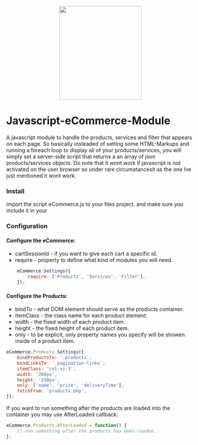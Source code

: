 <p align="center"><img src="https://s21.postimg.org/6ak2pw1l3/laptop.png" width="220px" height="250px"></p>

# Javascript-eCommerce-Module
A javascript module to handle the products, services and filter that appears on each page. So basically insteaded of setting some HTML-Markups and running a foreach loop to display all of your products/services, you will simply set a server-side script that returns a an array of json products/services objects. Do note that it wont work if javascript is not activated on the user browser so under rare circumstancesit as the one Ive just mentioned it wont work.


### Install
import the script eCommerce.js to your files project.
and make sure you include it in your 

### Configuration

#### Configure the eCommerce:
- cartSessionId - if you want to give each cart a specific id.
- require - property to define what kind of modules you will need.
```javascript
	eCommerce.Settings({
		require: ['Products', 'Services', 'Filter'],
	});
```

#### Configure the Products:
- bindTo - what DOM element should serve as the products container.
- itemClass - the class name for each product element.
- width - the fixed width of each product item.
- height - the fixed height of each product item.
- only - to be explicit, only property names you specify will be showen inside of a product item.
```javascript
eCommerce.Products.Settings({
	bindProductsTo: '.products',
	bindLinksTo: '.pagination-links',
	itemClass: 'col-xs-3',
	width: '200px',
	height: '250px',
	only: ['name', 'price', 'deliveryTime'],
	fetchFrom: 'products.php',
});
```
If you want to run something after the products are loaded into the container you may use AfterLoaded callback:
```javascript
eCommerce.Products.AfterLoaded = function() {
	// run something after the products has been loaded.
};
```
